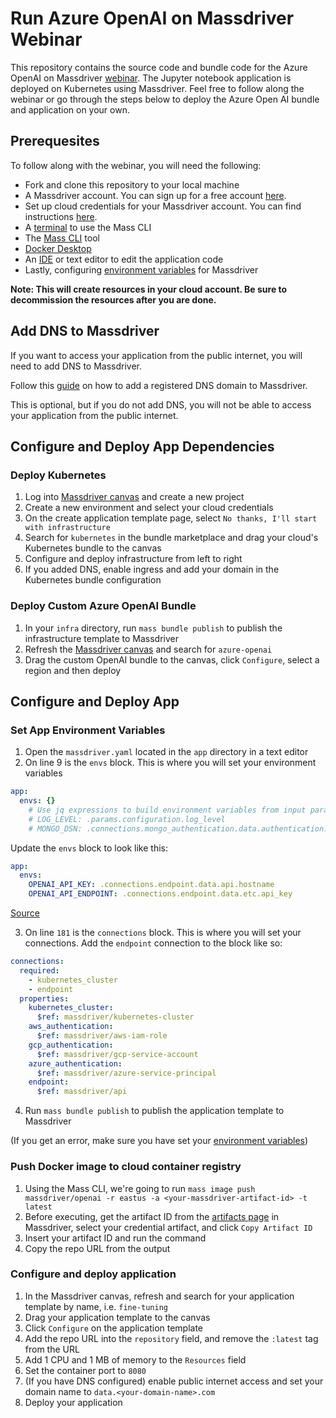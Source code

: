 # Run Azure OpenAI on Massdriver Webinar

This repository contains the source code and bundle code for the Azure OpenAI on Massdriver [webinar](https://www.massdriver.cloud/webinars). The Jupyter notebook application is deployed on Kubernetes using Massdriver. Feel free to follow along the webinar or go through the steps below to deploy the Azure Open AI bundle and application on your own.

## Prerequesites

To follow along with the webinar, you will need the following:

* Fork and clone this repository to your local machine
* A Massdriver account. You can sign up for a free account [here](https://app.massdriver.cloud/register).
* Set up cloud credentials for your Massdriver account. You can find instructions [here](https://app.massdriver.cloud/organization/credentials).
* A [terminal](https://docs.massdriver.cloud/getting-started/onboarding#install-terminal) to use the Mass CLI
* The [Mass CLI](https://docs.massdriver.cloud/cli/overview) tool
* [Docker Desktop](https://docs.massdriver.cloud/getting-started/onboarding#install-docker)
* An [IDE](https://docs.massdriver.cloud/getting-started/onboarding#install-ide) or text editor to edit the application code
* Lastly, configuring [environment variables](https://docs.massdriver.cloud/cli/overview###setup) for Massdriver

**Note: This will create resources in your cloud account. Be sure to decommission the resources after you are done.**

## Add DNS to Massdriver

If you want to access your application from the public internet, you will need to add DNS to Massdriver.

Follow this [guide](https://docs.massdriver.cloud/platform/dns-zones) on how to add a registered DNS domain to Massdriver.

This is optional, but if you do not add DNS, you will not be able to access your application from the public internet.

## Configure and Deploy App Dependencies

### Deploy Kubernetes

1. Log into [Massdriver canvas](https://app.massdriver.cloud/) and create a new project
2. Create a new environment and select your cloud credentials
3. On the create application template page, select `No thanks, I'll start with infrastructure`
4. Search for `kubernetes` in the bundle marketplace and drag your cloud's Kubernetes bundle to the canvas
5. Configure and deploy infrastructure from left to right
6. If you added DNS, enable ingress and add your domain in the Kubernetes bundle configuration

### Deploy Custom Azure OpenAI Bundle

1. In your `infra` directory, run `mass bundle publish` to publish the infrastructure template to Massdriver
2. Refresh the [Massdriver canvas](https://app.massdriver.cloud/) and search for `azure-openai`
3. Drag the custom OpenAI bundle to the canvas, click `Configure`, select a region and then deploy

## Configure and Deploy App

### Set App Environment Variables

1. Open the `massdriver.yaml` located in the `app` directory in a text editor
2. On line 9 is the `envs` block. This is where you will set your environment variables

```yaml
app:
  envs: {}
    # Use jq expressions to build environment variables from input params or connections
    # LOG_LEVEL: .params.configuration.log_level
    # MONGO_DSN: .connections.mongo_authentication.data.authentication.username + ":" + .connections.mongo_authentication.data.authentication.password + "@" + .connections.mongo_authentication.data.authentication.hostname + ":" + (.connections.mongo_authentication.data.authentication.port|tostring)
```

Update the `envs` block to look like this:

```yaml
app:
  envs:
    OPENAI_API_KEY: .connections.endpoint.data.api.hostname
    OPENAI_API_ENDPOINT: .connections.endpoint.data.etc.api_key
```

[Source](https://github.com/massdriver-cloud/artifact-definitions/blob/main/definitions/artifacts/api.json)

3. On line `181` is the `connections` block. This is where you will set your connections. Add the `endpoint` connection to the block like so:

```yaml
connections:
  required:
    - kubernetes_cluster
    - endpoint
  properties:
    kubernetes_cluster:
      $ref: massdriver/kubernetes-cluster
    aws_authentication:
      $ref: massdriver/aws-iam-role
    gcp_authentication:
      $ref: massdriver/gcp-service-account
    azure_authentication:
      $ref: massdriver/azure-service-principal
    endpoint:
      $ref: massdriver/api
```

4. Run `mass bundle publish` to publish the application template to Massdriver

(If you get an error, make sure you have set your [environment variables](#prerequisites))

### Push Docker image to cloud container registry

1. Using the Mass CLI, we're going to run `mass image push massdriver/openai -r eastus -a <your-massdriver-artifact-id> -t latest`
2. Before executing, get the artifact ID from the [artifacts page](https://app.massdriver.cloud/artifacts) in Massdriver, select your credential artifact, and click `Copy Artifact ID`
3. Insert your artifact ID and run the command
4. Copy the repo URL from the output

### Configure and deploy application

1. In the Massdriver canvas, refresh and search for your application template by name, i.e. `fine-tuning`
2. Drag your application template to the canvas
3. Click `Configure` on the application template
4. Add the repo URL into the `repository` field, and remove the `:latest` tag from the URL
5. Add 1 CPU and 1 MB of memory to the `Resources` field
6. Set the container port to `8080`
7. (If you have DNS configured) enable public internet access and set your domain name to `data.<your-domain-name>.com`
8. Deploy your application